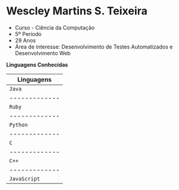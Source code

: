 # Wescley Martins S. Teixeira

* Curso - Ciência da Computação
* 5º Período
* 29 Anos
* Área de interesse: Desenvolvimento de Testes Automatizados e Desenvolvimento Web

**Linguagens Conhecidas**

| Linguagens  |
|-------------|
|`Java`       |
|-------------|
|`Ruby`       |
|-------------|
|`Python`     |
|-------------|
|`C`          |
|-------------|
|`C++`        |
|-------------|
|`JavaScript` |